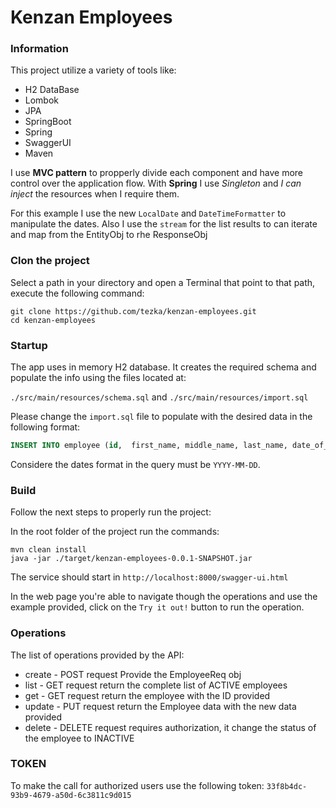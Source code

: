 # Kenzan Employees

### Information
This project utilize a variety of tools like:
- H2 DataBase
- Lombok
- JPA
- SpringBoot
- Spring
- SwaggerUI
- Maven

I use **MVC pattern** to propperly divide each component and have more control over the application flow.
With **Spring** I use *Singleton* and *I can inject* the resources when I require them.

For this example I use the new `LocalDate` and `DateTimeFormatter` to manipulate the dates.
Also I use the `stream` for the list results to can iterate and map from the EntityObj to rhe ResponseObj


### Clon the project
Select a path in your directory and open a Terminal that point to that path, execute the following command:

```
git clone https://github.com/tezka/kenzan-employees.git
cd kenzan-employees
```

### Startup
The app uses in memory H2 database. It creates the required schema and populate the info using the files located at: 

`./src/main/resources/schema.sql` and `./src/main/resources/import.sql`


Please change the `import.sql` file to populate with the desired data in the following format:

```sql
INSERT INTO employee (id,  first_name, middle_name, last_name, date_of_birth, date_of_employment, status) VALUES (1, 'Rene', null, 'Gutierrez Medina', '1981-04-23', '2015-06-18', 'ACTIVE');
```

Considere the dates format in the query must be `YYYY-MM-DD`.




### Build
Follow the next steps to properly run the project:

In the root folder of the project run the commands:

```
mvn clean install
java -jar ./target/kenzan-employees-0.0.1-SNAPSHOT.jar
```

The service should start in `http://localhost:8000/swagger-ui.html`

In the web page you're able to navigate though the operations and use the example provided, click on the `Try it out!` button to run the operation.



### Operations
The list of operations provided by the API:
- create - POST request Provide the EmployeeReq obj
- list - GET request return the complete list of ACTIVE employees
- get - GET request return the employee with the ID provided
- update - PUT request return the Employee data with the new data provided
- delete - DELETE request requires authorization, it change the status of the employee to INACTIVE


### TOKEN
To make the call for authorized users use the following token: `33f8b4dc-93b9-4679-a50d-6c3811c9d015`



